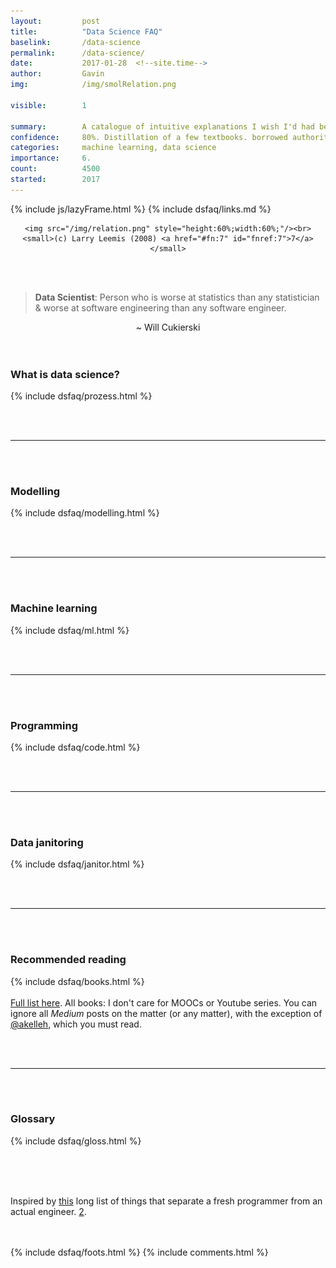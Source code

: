 ```yaml
---
layout: 		post
title:  		"Data Science FAQ"
baselink:		/data-science
permalink:		/data-science/
date:   		2017-01-28  <!--site.time-->
author:			Gavin	
img:			/img/smolRelation.png

visible:		1

summary:		A catalogue of intuitive explanations I wish I'd had before getting into it. Plus, reading lists.
confidence:		80%. Distillation of a few textbooks. borrowed authority.
categories:		machine learning, data science
importance: 	6.
count: 			4500
started:    	2017
---
```



{%  include js/lazyFrame.html %}
{%  include dsfaq/links.md %}



<div style="text-align:center">

	<img src="/img/relation.png" style="height:60%;width:60%;"/><br>
	<small>(c) Larry Leemis (2008) <a href="#fn:7" id="fnref:7">7</a></small>

</div><br><br>

> <span style="font-weight: bold;">Data Scientist</span>: Person who is worse at statistics than any statistician & worse at software engineering than any software engineer.

<center>~ Will Cukierski</center><br><br>



<h3>What is data science?</h3>
<div>
	{%	include dsfaq/prozess.html	%}
</div>

<br><br>
<hr />
<br><br>

<h3>Modelling</h3>
<div>
	<div class="accordion">
		{%	include dsfaq/modelling.html	%}
	</div>
</div>

<br><br>
<hr />
<br><br>

<h3>Machine learning</h3>
<div>
	<div class="accordion">
		{%	include dsfaq/ml.html	%}
	</div>
</div>

<br><br>
<hr />
<br><br>

<h3>Programming</h3>
<div>
	<div class="accordion">
		{%	include dsfaq/code.html	%}
	</div>
</div>

<br><br>
<hr />
<br><br>

<h3>Data janitoring</h3>
<div>
	{%	include dsfaq/janitor.html	%}
</div>

<br><br>
<hr />
<br><br>

<h3>Recommended reading</h3>
<div>
	<div class="accordion">
		{%	include dsfaq/books.html	%}
	</div>
	<br><a href="{{spoilers}}">Full list here</a>. All books: I don't care for MOOCs or Youtube series. You can ignore all <i>Medium</i> posts on the matter (or any matter), with the exception of <a href="{{Kelleh}}">@akelleh</a>, which you must read.<br>
</div>

<br><br>
<hr />
<br><br>

<div class="accordion">
	<h3>Glossary</h3>
	<div>
	{%	include dsfaq/gloss.html	%}
	</div>
</div>


<br><br><br>


Inspired by <a href="{{Snot}}">this</a> long list of things that separate a fresh programmer from an actual engineer. <a href="#fn:2" id="fnref:2">2</a>.<br><br><br>



[Snot]: 		http://www.starling-software.com/employment/programmer-competency-matrix.html 


{%  include dsfaq/foots.html %}
{%  include comments.html %}